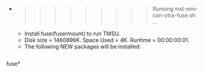 * >>>>>>>>> Running inst-min-con-xtra-fuse.sh ...
  * Install fuse(fusermount) to run TMSU.
  * Disk size = 1460896K. Space Used = 4K. Runtime = 00:00:00:01.
  * The following NEW packages will be installed:
  ```bash
fuse*
  ```
